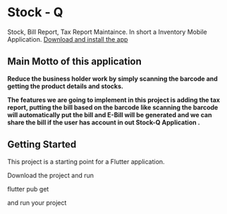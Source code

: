 # Stock - Q

Stock, Bill Report, Tax Report Maintaince. In short a Inventory Mobile Application. [Download and install the app](https://github.com/AgnelSelvan/A1-Technity-Phantom/tree/master/release-apk/app-release.apk)


## Main Motto of this application

**Reduce the business holder work by simply scanning the barcode and getting the product details and stocks.**

**The features we are going to implement in this project is adding the tax report, putting the bill based on the barcode like scanning the barcode will automatically put the bill and E-Bill will be generated and we can share the bill if the user has account in out Stock-Q Application .**

## Getting Started

This project is a starting point for a Flutter application.

Download the project and run

flutter pub get

and run your project
